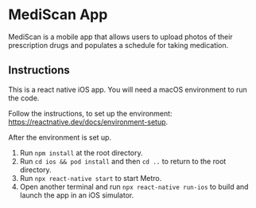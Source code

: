 # MediScan App

MediScan is a mobile app that allows users to upload photos of their prescription drugs and populates a schedule for taking medication.

## Instructions
This is a react native iOS app. You will need a macOS environment to run the code.

Follow the instructions, to set up the environment: https://reactnative.dev/docs/environment-setup.

After the environment is set up. 

1. Run `npm install` at the root directory.
2. Run `cd ios && pod install` and then `cd ..` to return to the root directory.
3. Run `npx react-native start` to start Metro.
4. Open another terminal and run `npx react-native run-ios` to build and launch the app in an iOS simulator.


